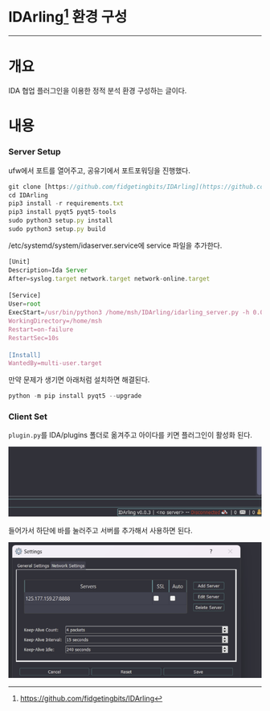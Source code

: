 # IDArling[^1] 환경 구성

---

# 개요

IDA 협업 플러그인을 이용한 정적 분석 환경 구성하는 글이다.

# 내용

### Server Setup

ufw에서 포트를 열어주고, 공유기에서 포트포워딩을 진행했다.

```jsx
git clone [https://github.com/fidgetingbits/IDArling](https://github.com/fidgetingbits/IDArling)
cd IDArling
pip3 install -r requirements.txt
pip3 install pyqt5 pyqt5-tools
sudo python3 setup.py install
sudo python3 setup.py build
```

/etc/systemd/system/idaserver.service에 service 파일을 추가한다.

```jsx
[Unit]
Description=Ida Server
After=syslog.target network.target network-online.target

[Service]
User=root
ExecStart=/usr/bin/python3 /home/msh/IDArling/idarling_server.py -h 0.0.0.0 -p 8888 --no-ssl
WorkingDirectory=/home/msh
Restart=on-failure
RestartSec=10s

[Install]
WantedBy=multi-user.target
```

만약 문제가 생기면 아래처럼 설치하면 해결된다.

```python
python -m pip install pyqt5 --upgrade
```

### Client Set

`plugin.py`를 IDA/plugins 폴더로 옮겨주고 아이다를 키면 플러그인이 활성화 된다.

![IDArling_Bar](img/IDArling_Bar.png)

들어가서 하단에 바를 눌러주고 서버를 추가해서 사용하면 된다.

![IDArling_Setting](img/IDArling_Setting.png)

[^1]: https://github.com/fidgetingbits/IDArling
